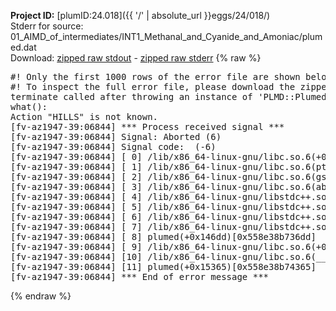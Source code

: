 **Project ID:** [plumID:24.018]({{ '/' | absolute_url }}eggs/24/018/)  
Stderr for source:  01_AIMD_of_intermediates/INT1_Methanal_and_Cyanide_and_Amoniac/plumed.dat   
Download: [zipped raw stdout](plumed.dat.plumed.stdout.txt.zip) - [zipped raw stderr](plumed.dat.plumed.stderr.txt.zip) 
{% raw %}
<pre>
#! Only the first 1000 rows of the error file are shown below
#! To inspect the full error file, please download the zipped raw stderr file above
terminate called after throwing an instance of 'PLMD::Plumed::Exception'
what():
Action "HILLS" is not known.
[fv-az1947-39:06844] *** Process received signal ***
[fv-az1947-39:06844] Signal: Aborted (6)
[fv-az1947-39:06844] Signal code:  (-6)
[fv-az1947-39:06844] [ 0] /lib/x86_64-linux-gnu/libc.so.6(+0x45330)[0x7ff2e5645330]
[fv-az1947-39:06844] [ 1] /lib/x86_64-linux-gnu/libc.so.6(pthread_kill+0x11c)[0x7ff2e569eb2c]
[fv-az1947-39:06844] [ 2] /lib/x86_64-linux-gnu/libc.so.6(gsignal+0x1e)[0x7ff2e564527e]
[fv-az1947-39:06844] [ 3] /lib/x86_64-linux-gnu/libc.so.6(abort+0xdf)[0x7ff2e56288ff]
[fv-az1947-39:06844] [ 4] /lib/x86_64-linux-gnu/libstdc++.so.6(+0xa5ff5)[0x7ff2e5aa5ff5]
[fv-az1947-39:06844] [ 5] /lib/x86_64-linux-gnu/libstdc++.so.6(+0xbb0da)[0x7ff2e5abb0da]
[fv-az1947-39:06844] [ 6] /lib/x86_64-linux-gnu/libstdc++.so.6(_ZSt10unexpectedv+0x0)[0x7ff2e5aa5a55]
[fv-az1947-39:06844] [ 7] /lib/x86_64-linux-gnu/libstdc++.so.6(+0xa5a6f)[0x7ff2e5aa5a6f]
[fv-az1947-39:06844] [ 8] plumed(+0x146dd)[0x558e38b736dd]
[fv-az1947-39:06844] [ 9] /lib/x86_64-linux-gnu/libc.so.6(+0x2a1ca)[0x7ff2e562a1ca]
[fv-az1947-39:06844] [10] /lib/x86_64-linux-gnu/libc.so.6(__libc_start_main+0x8b)[0x7ff2e562a28b]
[fv-az1947-39:06844] [11] plumed(+0x15365)[0x558e38b74365]
[fv-az1947-39:06844] *** End of error message ***
</pre>
{% endraw %}
